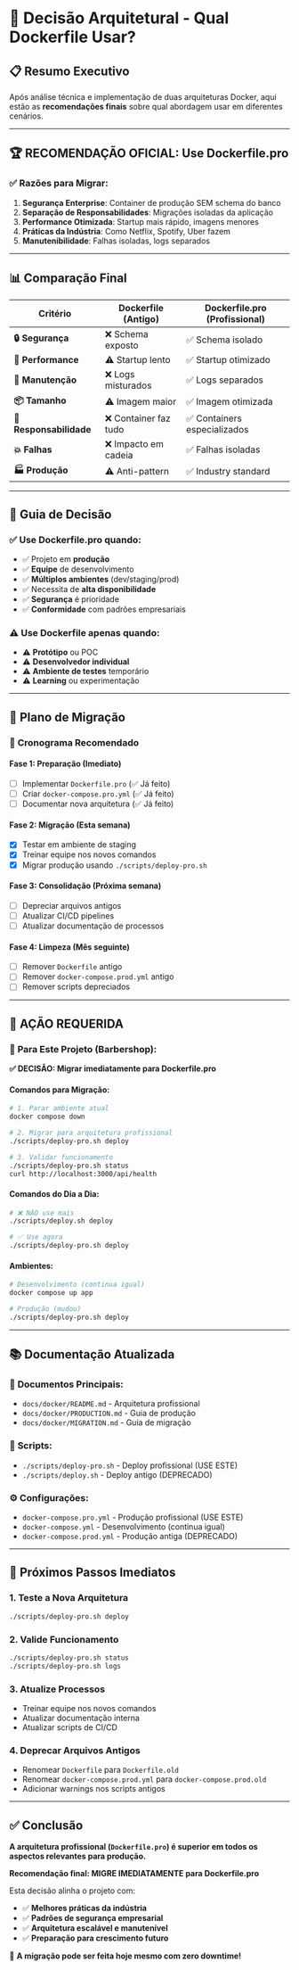 # 🎯 Decisão Arquitetural - Qual Dockerfile Usar?

## 📋 Resumo Executivo

Após análise técnica e implementação de duas arquiteturas Docker, aqui estão as **recomendações finais** sobre qual abordagem usar em diferentes cenários.

---

## 🏆 **RECOMENDAÇÃO OFICIAL: Use Dockerfile.pro**

### ✅ **Razões para Migrar:**

1. **Segurança Enterprise**: Container de produção SEM schema do banco
2. **Separação de Responsabilidades**: Migrações isoladas da aplicação  
3. **Performance Otimizada**: Startup mais rápido, imagens menores
4. **Práticas da Indústria**: Como Netflix, Spotify, Uber fazem
5. **Manutenibilidade**: Falhas isoladas, logs separados

---

## 📊 Comparação Final

| Critério | Dockerfile (Antigo) | Dockerfile.pro (Profissional) |
|----------|-------------------|--------------------------------|
| **🔒 Segurança** | ❌ Schema exposto | ✅ Schema isolado |
| **🚀 Performance** | ⚠️ Startup lento | ✅ Startup otimizado |
| **🔧 Manutenção** | ❌ Logs misturados | ✅ Logs separados |
| **📦 Tamanho** | ⚠️ Imagem maior | ✅ Imagem otimizada |
| **🎯 Responsabilidade** | ❌ Container faz tudo | ✅ Containers especializados |
| **💥 Falhas** | ❌ Impacto em cadeia | ✅ Falhas isoladas |
| **🏭 Produção** | ⚠️ Anti-pattern | ✅ Industry standard |

---

## 🚦 Guia de Decisão

### ✅ **Use Dockerfile.pro quando:**
- ✅ Projeto em **produção**
- ✅ **Equipe** de desenvolvimento  
- ✅ **Múltiplos ambientes** (dev/staging/prod)
- ✅ Necessita de **alta disponibilidade**
- ✅ **Segurança** é prioridade
- ✅ **Conformidade** com padrões empresariais

### ⚠️ **Use Dockerfile apenas quando:**
- ⚠️ **Protótipo** ou POC
- ⚠️ **Desenvolvedor individual**
- ⚠️ **Ambiente de testes** temporário
- ⚠️ **Learning** ou experimentação

---

## 🔄 Plano de Migração

### 📅 **Cronograma Recomendado**

#### **Fase 1: Preparação (Imediato)**
- [ ] Implementar `Dockerfile.pro` (✅ Já feito)
- [ ] Criar `docker-compose.pro.yml` (✅ Já feito)
- [ ] Documentar nova arquitetura (✅ Já feito)

#### **Fase 2: Migração (Esta semana)**  
- [x] Testar em ambiente de staging
- [x] Treinar equipe nos novos comandos
- [x] Migrar produção usando `./scripts/deploy-pro.sh`

#### **Fase 3: Consolidação (Próxima semana)**
- [ ] Depreciar arquivos antigos
- [ ] Atualizar CI/CD pipelines  
- [ ] Atualizar documentação de processos

#### **Fase 4: Limpeza (Mês seguinte)**
- [ ] Remover `Dockerfile` antigo
- [ ] Remover `docker-compose.prod.yml` antigo
- [ ] Remover scripts depreciados

---

## 🎯 **AÇÃO REQUERIDA**

### 🚀 **Para Este Projeto (Barbershop):**

**✅ DECISÃO: Migrar imediatamente para Dockerfile.pro**

#### **Comandos para Migração:**
```bash
# 1. Parar ambiente atual
docker compose down

# 2. Migrar para arquitetura profissional
./scripts/deploy-pro.sh deploy

# 3. Validar funcionamento
./scripts/deploy-pro.sh status
curl http://localhost:3000/api/health
```

#### **Comandos do Dia a Dia:**
```bash
# ❌ NÃO use mais
./scripts/deploy.sh deploy

# ✅ Use agora
./scripts/deploy-pro.sh deploy
```

#### **Ambientes:**
```bash
# Desenvolvimento (continua igual)
docker compose up app

# Produção (mudou)
./scripts/deploy-pro.sh deploy
```

---

## 📚 Documentação Atualizada

### 📖 **Documentos Principais:**
- `docs/docker/README.md` - Arquitetura profissional
- `docs/docker/PRODUCTION.md` - Guia de produção  
- `docs/docker/MIGRATION.md` - Guia de migração

### 🔧 **Scripts:**
- `./scripts/deploy-pro.sh` - Deploy profissional (USE ESTE)
- `./scripts/deploy.sh` - Deploy antigo (DEPRECADO)

### ⚙️ **Configurações:**
- `docker-compose.pro.yml` - Produção profissional (USE ESTE)
- `docker-compose.yml` - Desenvolvimento (continua igual)
- `docker-compose.prod.yml` - Produção antiga (DEPRECADO)

---

## 🏁 **Próximos Passos Imediatos**

### 1. **Teste a Nova Arquitetura**
```bash
./scripts/deploy-pro.sh deploy
```

### 2. **Valide Funcionamento**
```bash
./scripts/deploy-pro.sh status
./scripts/deploy-pro.sh logs
```

### 3. **Atualize Processos**
- Treinar equipe nos novos comandos
- Atualizar documentação interna
- Atualizar scripts de CI/CD

### 4. **Deprecar Arquivos Antigos**
- Renomear `Dockerfile` para `Dockerfile.old`
- Renomear `docker-compose.prod.yml` para `docker-compose.prod.old`
- Adicionar warnings nos scripts antigos

---

## ✅ **Conclusão**

**A arquitetura profissional (`Dockerfile.pro`) é superior em todos os aspectos relevantes para produção.**

**Recomendação final: MIGRE IMEDIATAMENTE para Dockerfile.pro**

Esta decisão alinha o projeto com:
- ✅ **Melhores práticas da indústria**
- ✅ **Padrões de segurança empresarial**  
- ✅ **Arquitetura escalável e manutenível**
- ✅ **Preparação para crescimento futuro**

🚀 **A migração pode ser feita hoje mesmo com zero downtime!**